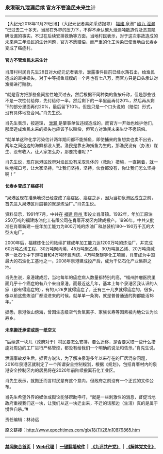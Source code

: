 ### 泉港碳九泄漏后续 官方不管渔民未来生计
------------------------

<p>
 【大纪元2018年11月29日讯】（大纪元记者易如采访报导）
 <a href="http://www.epochtimes.com/gb/tag/%E7%A6%8F%E5%BB%BA.html">
  福建
 </a>
 泉港“
 <a href="http://www.epochtimes.com/gb/tag/%E7%A2%B3%E4%B9%9D.html">
  碳九
 </a>
 <a href="http://www.epochtimes.com/gb/tag/%E6%B3%84%E6%BC%8F.html">
  泄漏
 </a>
 ”已过去二十多天，当局在外界的压力下，不得不承认碳九泄漏吨数造假及恶意隐瞒泄漏的事实。不过在后续安排救助等方面，当地村民表示，对于这次事故造成的未来两三年渔民的生计问题，官方不愿赔偿，而严重的化工污染已使当地由长寿乡变成了癌症村。
</p>
<h4>
 官方不管渔民未来生计
</h4>
<p>
 肖厝村村民肖先生28日对大纪元记者表示，泄露事件目前已经水落石出，给渔民造成的直接损失，对于中等捕鱼规模的一个月也有七八万，而官方只是口头承认对渔排进行赔款。
</p>
<p>
 “就是官方把那些鱼间接性地买过去，然后根据不同种类的鱼按斤称，但是那些钱不是一次性付给你，先付给你一半，然后剩下的一半里面再付20%，然后再从剩下的部分里面再付20%，最后留下10%。但是只是一个口头说的（赔偿）形式，没有具体地签合同。”肖先生说。
</p>
<p>
 肖先生表示，按道理，
 <a href="http://www.epochtimes.com/gb/tag/%E6%B3%84%E6%BC%8F.html">
  泄漏
 </a>
 是肇事单位违规造成的，而官方一开始也维护他们，那麽造成渔民未来的损失也应该予以赔偿，但官方对渔民未来生计不愿赔偿。
</p>
<p>
 “就单单这种化学污染估计两年期间都不能捕鱼，即使捕来的鱼想卖也卖不出去，两年之间这边的海鲜都没人要。渔民是靠出海捕鱼为生的，那渔民没有（办法）谋生、没有收入，让人家怎么办，那要找谁呢？”
</p>
<p>
 肖先生说，现在泉港区政府对渔民没有采取具体的（救助）措施，一直拖着，就一味地喊口号，让大家坚持，“让我们坚持，坚持，伙食都没有，你让我们怎么坚持啊！”
</p>
<h4>
 长寿乡变成了癌症村
</h4>
<p>
 “泉港区现在准确地说已经变成了癌症区、癌症之乡，因为当初泉港区成立之前，首先进入泉港区肖厝镇的就是炼油厂。”肖先生说。
</p>
<p>
 资料显示，1991年7月，中共在
 <a href="http://www.epochtimes.com/gb/tag/%E7%A6%8F%E5%BB%BA.html">
  福建
 </a>
 <a href="http://www.epochtimes.com/gb/tag/%E6%B3%89%E5%B7%9E.html">
  泉州
 </a>
 市设立肖厝镇。1992年，年加工原油250万吨的福建炼油化工有限公司在肖厝开发区内建成投产。1996年，中共又批准在肖厝新建一座年加工能力为800万吨的炼油厂和总装机180～190万千瓦的大型火电厂。
</p>
<p>
 2000年后，福建炼化公司陆续扩建成年加工能力达1200万吨的炼油厂，并完成60万吨乙烯工程、30万吨聚丙烯、45万吨聚乙烯、30万吨氯乙烯、20万吨烧碱等一批石化中下游项目和4万吨环氧丙烷、4万吨聚醚等化工项目，肖厝成为中国最大的石油化工基地之一。2008年泉港建成投产后，成为千亿石化产业集群之地。
</p>
<p>
 肖先生说，泉港建成后，当地每年的癌症病人数量都特别的高，“福州肿瘤医院里面几乎十个癌症的有八个来自泉港。而最近这几年，基本上每个泉港区我认识的人家（都有得癌症的），有的人26岁就得癌症了，还有三十几岁就得癌症的，很多。像以前这些炼油厂都没进来的时候，就单单一条狗，就是普普通通的狗都能活18年。”
</p>
<p>
 据悉，泉港依山傍海，曾因生态级空气负氧离子、家族长寿等因素被内地公认为长寿乡。
</p>
<h4>
 未来搬迁承诺或是一纸空文
</h4>
<p>
 “后续这一块儿（政府对于）村民要怎么安排，要么迁移，是否要采取一些什么措施对周边的工厂进行严格管控，都没有给我们一个明确的说法和告示。”肖先生说。
</p>
<p>
 泄漏事故发生后，据官方说法，为了解决泉港多年以来存在的厂居混杂问题，2016年泉港区就制定了一个所谓安全控制规划，根据《规划》，包括肖厝村内的泉港安全控制区内的居民将在2020年前陆续搬离石化工业区。
</p>
<p>
 肖先生表示，就搬迁而言村民是有这个意向，但政府之前没有一个正式的文件公布。
</p>
<p>
 肖先生希望外界的媒体或舆论能够帮助呼吁，“就是一些刺激性的消息，督促当地政府重视我们这一块，让我们从这一块迁出来，不迁的话那边（生活）真的是属于慢性自杀。”#
</p>
<p>
 责任编辑：林诗远
</p>

原文链接：http://www.epochtimes.com/gb/18/11/28/n10879865.htm


------------------------
#### [禁闻聚合首页](https://github.com/gfw-breaker/banned-news/blob/master/README.md) &nbsp;|&nbsp; [Web代理](https://github.com/gfw-breaker/open-proxy/blob/master/README.md) &nbsp;|&nbsp; [一键翻墙软件](https://github.com/gfw-breaker/nogfw/blob/master/README.md) &nbsp;|&nbsp; [《九评共产党》](https://github.com/gfw-breaker/9ping.md/blob/master/README.md#九评之一评共产党是什么) &nbsp;|&nbsp; [《解体党文化》](https://github.com/gfw-breaker/jtdwh.md/blob/master/README.md#绪论)